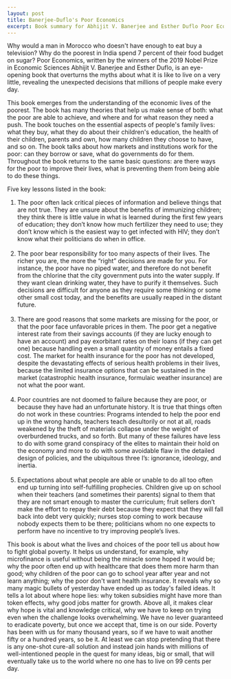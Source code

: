 ```yaml
---
layout: post
title: Banerjee-Duflo's Poor Economics
excerpt: Book summary for Abhijit V. Banerjee and Esther Duflo Poor Economics
---
```


Why would a man in Morocco who doesn't have enough to eat buy a television? Why do the poorest in India spend 7 percent of their food budget on sugar? Poor Economics, written by the winners of the 2019 Nobel Prize in Economic Sciences Abhijit V. Banerjee and Esther Duflo, is an eye-opening book that overturns the myths about what it is like to live on a very little, revealing the unexpected decisions that millions of people make every day.

This book emerges from the understanding of the economic lives of the poorest. The book has many theories that help us make sense of both: what the poor are able to achieve, and where and for what reason they need a push. The book touches on the essential aspects of people's family lives: what they buy, what they do about their children's education, the health of their children, parents and own, how many children they choose to have, and so on. The book talks about how markets and institutions work for the poor: can they borrow or save, what do governments do for them. Throughout the book returns to the same basic questions: are there ways for the poor to improve their lives, what is preventing them from being able to do these things.

Five key lessons listed in the book:
<ol>
<li>The poor often lack critical pieces of information and believe things that are not true. They are unsure about the benefits of immunizing children; they think there is little value in what is learned during the first few years of education; they don’t know how much fertilizer they need to use; they don’t know which is the easiest way to get infected with HIV; they don’t know what their politicians do when in office.</li>
<br>
<li>The poor bear responsibility for too many aspects of their lives. The richer you are, the more the “right” decisions are made for you. For instance, the poor have no piped water, and therefore do not benefit from the chlorine that the city government puts into the water supply. If they want clean drinking water, they have to purify it themselves. Such decisions are difficult for anyone as they require some thinking or some other small cost today, and the benefits are usually reaped in the distant future.</li>
<br>
<li>There are good reasons that some markets are missing for the poor, or that the poor face unfavorable prices in them. The poor get a negative interest rate from their savings accounts (if they are lucky enough to have an account) and pay exorbitant rates on their loans (if they can get one) because handling even a small quantity of money entails a fixed cost. The market for health insurance for the poor has not developed, despite the devastating effects of serious health problems in their lives, because the limited insurance options that can be sustained in the market (catastrophic health insurance, formulaic weather insurance) are not what the poor want.</li>
<br>
<li>Poor countries are not doomed to failure because they are poor, or because they have had an unfortunate history. It is true that things often do not work in these countries: Programs intended to help the poor end up in the wrong hands, teachers teach desultorily or not at all, roads weakened by the theft of materials collapse under the weight of overburdened trucks, and so forth. But many of these failures have less to do with some grand conspiracy of the elites to maintain their hold on the economy and more to do with some avoidable flaw in the detailed design of policies, and the ubiquitous three I’s: ignorance, ideology, and inertia.</li>
<br>
<li>Expectations about what people are able or unable to do all too often end up turning into self-fulfilling prophecies. Children give up on school when their teachers (and sometimes their parents) signal to them that they are not smart enough to master the curriculum; fruit sellers don’t make the effort to repay their debt because they expect that they will fall back into debt very quickly; nurses stop coming to work because nobody expects them to be there; politicians whom no one expects to perform have no incentive to try improving people’s lives.</li>
</ol>

This book is about what the lives and choices of the poor tell us about how to fight global poverty. It helps us understand, for example, why microfinance is useful without being the miracle some hoped it would be; why the poor often end up with healthcare that does them more harm than good; why children of the poor can go to school year after year and not learn anything; why the poor don't want health insurance. It reveals why so many magic bullets of yesterday have ended up as today's failed ideas. It tells a lot about where hope lies: why token subsidies might have more than token effects, why good jobs matter for growth. Above all, it makes clear why hope is vital and knowledge critical, why we have to keep on trying even when the challenge looks overwhelming. We have no lever guaranteed to eradicate poverty, but once we accept that, time is on our side. Poverty has been with us for many thousand years, so if we have to wait another fifty or a hundred years, so be it. At least we can stop pretending that there is any one-shot cure-all solution and instead join hands with millions of well-intentioned people in the quest for many ideas, big or small, that will eventually take us to the world where no one has to live on 99 cents per day.